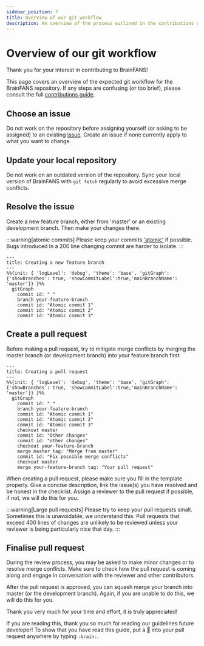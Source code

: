 ```yaml
---
sidebar_position: 7
title: Overview of our git workflow
description: An overview of the process outlined in the contributions guide
---
```


# Overview of our git workflow

Thank you for your interest in contributing to BrainFANS! 

This page covers an overview of the expected git workflow for the BrainFANS
repository. If any steps are confusing (or too brief), please consult the full 
[contributions guide](./_category_.json).

## Choose an issue

Do not work on the repository before assigning yourself (or asking to be 
assigned) to an existing [issue](https://github.com/ejh243/BrainFANS/issues).
Create an issue if none currently apply to what you want to change.

## Update your local repository

Do not work on an outdated version of the repository. Sync your local version
of BrainFANS with `git fetch` regularly to avoid excessive merge conflicts.

## Resolve the issue

Create a new feature branch, either from 'master' or an existing development
branch. Then make your changes there.

:::warning[atomic commits]
Please keep your commits 
['atomic'](https://en.wikipedia.org/wiki/Atomic_commit) if possible. Bugs
introduced in a 200 line changing commit are harder to isolate.
:::

```mermaid
---
title: Creating a new feature branch
---
%%{init: { 'logLevel': 'debug', 'theme': 'base', 'gitGraph': {'showBranches': true, 'showCommitLabel':true,'mainBranchName': 'master'}} }%%
  gitGraph
    commit id: " "
    branch your-feature-branch
    commit id: "Atomic commit 1"
    commit id: "Atomic commit 2"
    commit id: "Atomic commit 3"
```

## Create a pull request

Before making a pull request, try to mitigate merge conflicts by merging
the master branch (or development branch) into your feature branch first.

```mermaid
---
title: Creating a pull request
---
%%{init: { 'logLevel': 'debug', 'theme': 'base', 'gitGraph': {'showBranches': true, 'showCommitLabel':true,'mainBranchName': 'master'}} }%%
  gitGraph
    commit id: " "
    branch your-feature-branch
    commit id: "Atomic commit 1"
    commit id: "Atomic commit 2"
    commit id: "Atomic commit 3"
    checkout master
    commit id: "Other changes"
    commit id: "other changes"
    checkout your-feature-branch
    merge master tag: "Merge from master"
    commit id: "Fix possible merge conflicts"
    checkout master
    merge your-feature-branch tag: "Your pull request"
```

When creating a pull request, please make sure you fill in the template
properly. Give a concise description, link the issue(s) you have resolved and
be honest in the checklist. Assign a reviewer to the pull request if possible,
if not, we will do this for you.

:::warning[Large pull requests]
Please try to keep your pull requests small. Sometimes this is unavoidable, we
understand this. Pull requests that exceed 400 lines of changes are
unlikely to be reviewed unless your reviewer is being particularly nice that
day.
:::

## Finalise pull request

During the review process, you may be asked to make minor changes or to resolve
merge conflicts. Make sure to check how the pull request is coming along and
engage in conversation with the reviewer and other contributors.

After the pull request is approved, you can squash merge your branch into
master (or the development branch). Again, if you are unable to do this, we
will do this for you.

Thank you very much for your time and effort, it is truly appreciated!

If you are reading this, thank you so much for reading our guidelines future
developer! To show that you have read this guide, put a :brain: into your pull
request anywhere by typing `:brain:`.
